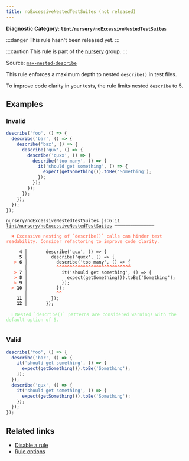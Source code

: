 ```yaml
---
title: noExcessiveNestedTestSuites (not released)
---
```


**Diagnostic Category: `lint/nursery/noExcessiveNestedTestSuites`**

:::danger
This rule hasn't been released yet.
:::

:::caution
This rule is part of the [nursery](/linter/rules/#nursery) group.
:::

Source: <a href="https://github.com/jest-community/eslint-plugin-jest/blob/main/docs/rules/max-nested-describe.md" target="_blank"><code>max-nested-describe</code></a>

This rule enforces a maximum depth to nested `describe()` in test files.

To improve code clarity in your tests, the rule limits nested `describe` to 5.

## Examples

### Invalid

```jsx
describe('foo', () => {
  describe('bar', () => {
    describe('baz', () => {
      describe('qux', () => {
        describe('quxx', () => {
          describe('too many', () => {
            it('should get something', () => {
              expect(getSomething()).toBe('Something');
            });
          });
        });
      });
    });
  });
});
```

<pre class="language-text"><code class="language-text">nursery/noExcessiveNestedTestSuites.js:6:11 <a href="https://biomejs.dev/linter/rules/no-excessive-nested-test-suites">lint/nursery/noExcessiveNestedTestSuites</a> ━━━━━━━━━━━━━━━

<strong><span style="color: Tomato;">  </span></strong><strong><span style="color: Tomato;">✖</span></strong> <span style="color: Tomato;">Excessive nesting of `describe()` calls can hinder test readability. Consider refactoring to improve code clarity.</span>
  
     <strong>4 │ </strong>      describe('qux', () =&gt; {
     <strong>5 │ </strong>        describe('quxx', () =&gt; {
   <strong><span style="color: Tomato;">&gt;</span></strong> <strong>6 │ </strong>          describe('too many', () =&gt; {
    <strong>   │ </strong>          <strong><span style="color: Tomato;">^</span></strong><strong><span style="color: Tomato;">^</span></strong><strong><span style="color: Tomato;">^</span></strong><strong><span style="color: Tomato;">^</span></strong><strong><span style="color: Tomato;">^</span></strong><strong><span style="color: Tomato;">^</span></strong><strong><span style="color: Tomato;">^</span></strong><strong><span style="color: Tomato;">^</span></strong><strong><span style="color: Tomato;">^</span></strong><strong><span style="color: Tomato;">^</span></strong><strong><span style="color: Tomato;">^</span></strong><strong><span style="color: Tomato;">^</span></strong><strong><span style="color: Tomato;">^</span></strong><strong><span style="color: Tomato;">^</span></strong><strong><span style="color: Tomato;">^</span></strong><strong><span style="color: Tomato;">^</span></strong><strong><span style="color: Tomato;">^</span></strong><strong><span style="color: Tomato;">^</span></strong><strong><span style="color: Tomato;">^</span></strong><strong><span style="color: Tomato;">^</span></strong><strong><span style="color: Tomato;">^</span></strong><strong><span style="color: Tomato;">^</span></strong><strong><span style="color: Tomato;">^</span></strong><strong><span style="color: Tomato;">^</span></strong><strong><span style="color: Tomato;">^</span></strong><strong><span style="color: Tomato;">^</span></strong><strong><span style="color: Tomato;">^</span></strong><strong><span style="color: Tomato;">^</span></strong>
   <strong><span style="color: Tomato;">&gt;</span></strong> <strong>7 │ </strong>            it('should get something', () =&gt; {
   <strong><span style="color: Tomato;">&gt;</span></strong> <strong>8 │ </strong>              expect(getSomething()).toBe('Something');
   <strong><span style="color: Tomato;">&gt;</span></strong> <strong>9 │ </strong>            });
<strong><span style="color: Tomato;">  </span></strong><strong><span style="color: Tomato;">&gt;</span></strong> <strong>10 │ </strong>          });
    <strong>   │ </strong>          <strong><span style="color: Tomato;">^</span></strong><strong><span style="color: Tomato;">^</span></strong>
    <strong>11 │ </strong>        });
    <strong>12 │ </strong>      });
  
<strong><span style="color: lightgreen;">  </span></strong><strong><span style="color: lightgreen;">ℹ</span></strong> <span style="color: lightgreen;">Nested `describe()` patterns are considered warnings with the default option of 5.</span>
  
</code></pre>

### Valid

```jsx
describe('foo', () => {
  describe('bar', () => {
    it('should get something', () => {
      expect(getSomething()).toBe('Something');
    });
  });
  describe('qux', () => {
    it('should get something', () => {
      expect(getSomething()).toBe('Something');
    });
  });
});
```

## Related links

- [Disable a rule](/linter/#disable-a-lint-rule)
- [Rule options](/linter/#rule-options)
